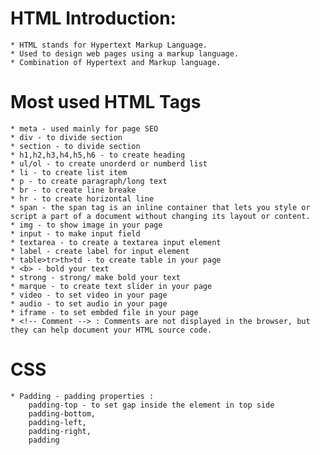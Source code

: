 # HTML Introduction:

    * HTML stands for Hypertext Markup Language.
    * Used to design web pages using a markup language.
    * Combination of Hypertext and Markup language.

# Most used HTML Tags

    * meta - used mainly for page SEO
    * div - to divide section
    * section - to divide section
    * h1,h2,h3,h4,h5,h6 - to create heading
    * ul/ol - to create unorderd or numberd list
    * li - to create list item
    * p - to create paragraph/long text
    * br - to create line breake
    * hr - to create horizontal line
    * span - the span tag is an inline container that lets you style or script a part of a document without changing its layout or content.
    * img - to show image in your page
    * input - to make input field
    * textarea - to create a textarea input element
    * label - create label for input element
    * table>tr>th>td - to create table in your page
    * <b> - bold your text
    * strong - strong/ make bold your text
    * marque - to create text slider in your page
    * video - to set video in your page
    * audio - to set audio in your page
    * iframe - to set embded file in your page
    * <!-- Comment --> : Comments are not displayed in the browser, but they can help document your HTML source code.

# CSS   
    * Padding - padding properties :    
        padding-top - to set gap inside the element in top side 
        padding-bottom, 
        padding-left, 
        padding-right,  
        padding